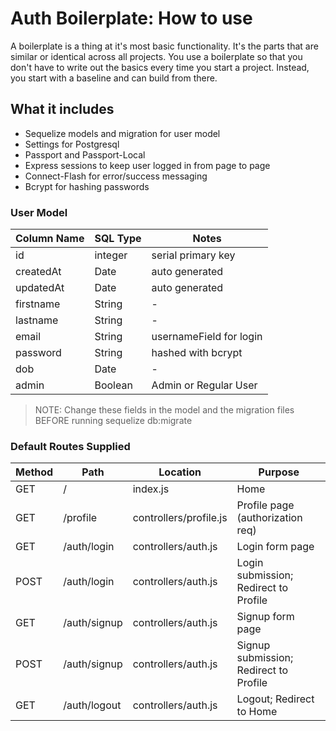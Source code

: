 # Auth Boilerplate: How to use

A boilerplate is a thing at it's most basic functionality.  It's the parts that are similar or identical across all projects.  You use a boilerplate so that you don't have to write out the basics every time you start a project.  Instead, you start with a baseline and can build from there.

## What it includes

* Sequelize models and migration for user model
* Settings for Postgresql
* Passport and Passport-Local
* Express sessions to keep user logged in from page to page
* Connect-Flash for error/success messaging
* Bcrypt for hashing passwords

### User Model

| Column Name | SQL Type | Notes |
| ----------- | -------- | ------------------------------- |
| id | integer | serial primary key |
| createdAt | Date | auto generated |
| updatedAt | Date | auto generated |
| firstname | String | - |
| lastname | String | - |
| email | String | usernameField for login |
| password | String | hashed with bcrypt |
| dob | Date | - |
| admin | Boolean | Admin or Regular User |

> NOTE: Change these fields in the model and the migration files BEFORE running sequelize db:migrate

### Default Routes Supplied

| Method | Path | Location | Purpose |
| ------ |------------------ | -------------------- | ------------------------------------- |
| GET | / | index.js | Home |
| GET | /profile | controllers/profile.js | Profile page (authorization req) |
| GET | /auth/login | controllers/auth.js | Login form page |
| POST | /auth/login | controllers/auth.js | Login submission; Redirect to Profile |
| GET | /auth/signup | controllers/auth.js |Signup form page |
| POST | /auth/signup | controllers/auth.js |Signup submission; Redirect to Profile |
| GET | /auth/logout | controllers/auth.js |Logout; Redirect to Home

